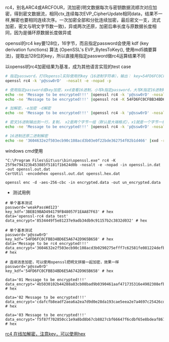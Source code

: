 rc4，别名ARC4或ARCFOUR，流加密(明文数据每次与密钥数据流顺次对应加密，得到密文数据流，相同ctx,连续每次EVP_CipherUpdate相同data，结果不一样,解密也要相同连续次序。一次加密全部和分批连续加密，最后密文一支，流式加密，密文与明文字节数一致)，异或两次还原，加密后串长度与原数据长度相同，因为是循环原数据长度做异或

openssl的rc4 key要128位，16字节，而且指定password会使用 kdf (key derivation functions) 算法 (OpenSSL's EVP_BytesToKey(), 使用md5摘要算法)，提取出128位的key，所以直接用指定password做rc4运算结果不同

以openssl的rc4加密结果为基准，成为其他语言实现的test case

```bash
# 指定password，打印openssl实际使用的key（16进制字符串），输出： key=54FD6FC0CFBB34BD6E5A6742D965B658
openssl rc4 -k 'p@ssw0rD'  -nosalt -e -nopad -p

# 使用指定password或key加密，xxd查看16进制，小写k指定password，大写K指定16进制key  install xxd, yum install vim-common
echo -ne 'Message to be encrypted!!!' |openssl rc4 -k 'p@ssw0rD' -nosalt -e -nopad |xxd
echo -ne 'Message to be encrypted!!!' |openssl rc4 -K 54FD6FC0CFBB34BD6E5A6742D965B658 -nosalt -e -nopad |xxd

# 加解密，-e加密 -d解密
echo -ne 'Message to be encrypted!!!' |openssl rc4 -k 'p@ssw0rD' -nosalt -e -nopad |openssl rc4 -k 'p@ssw0rD' -nosalt -d -nopad

# 密文16进制输出到一行，复制， x2是两个字节一组（默认是大端格式），x1就是一个字节一组
echo -ne 'Message to be encrypted!!!' |openssl rc4 -k 'p@ssw0rD' -nosalt -e -nopad |od -A n -t x1 |tr '\n' ' ' |sed 's/ //g'

# 16进制还原二进制解密
echo -ne '3604632e2f503ecb90c108acd3b03e0f22bde362754f02b1d466' |xxd -r -p |openssl rc4 -d -k 'p@ssw0rD' -nosalt -d -nopad

```
windows cmd使用
```
"C:\Program Files\Git\usr\bin\openssl.exe" rc4 -K 25f9e794323b453885f5181f1b624d0b -nosalt -e -nopad -in openssl.in.dat -out openssl.out.dat
CertUtil -encodehex openssl.out.dat openssl.hex.dat

openssl enc -d -aes-256-cbc -in encrypted.data -out un_encrypted.data

```

- 测试用例
```
# 单个基本测试
password='weakPassWd123'
key_kdf='3BEB19BAD494179FB48057F1EAA87F63' # hex
data='openssl-rc4 data test'
data_encrypt='8534449f5e81237e9adb34db9c91157b2c3832d032' # hex

# 单个基本测试
password='p@ssw0rD'
key_kdf='54FD6FC0CFBB34BD6E5A6742D965B658' # hex
data='Message to be rc4 encrypted!!!'
data_encrypt='3604632e2f503ecb90c108acd3b0290275efff7c62581fe081224defb9dc' # hex

# 连续消息加密，可以使用openssl把明文拼接一起加密，效果一样
password='p@ssw0rD'
key_kdf='54FD6FC0CFBB34BD6E5A6742D965B658' # hex

data='01 Message to be encrypted!!!'
data_encrypt='4b5030102b44288a83cb08bad9b0390461aaf471735316e4902308efb9' # hex

data='02 Message to be encrypted!!!'
data_encrypt='cdafcfb8eadf2aea6a2ea7d9d0e28da193cae5eea2e7a4697c25426cd8' # hex

data='03 Message to be encrypted!!!'
data_encrypt='f5f87f702850cc1e9a8bd8b67cb8827cbf66647f6cdbf65e8bdeaf8678' # hex

```

[rc4 在线加解密，注意key，可以使用hex](http://rc4.online-domain-tools.com/)
